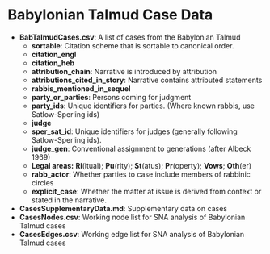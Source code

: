 # Babylonian Talmud Case Data
* **BabTalmudCases.csv**: A list of cases from the Babylonian Talmud    
    * **sortable**: Citation scheme that is sortable to canonical order.    	
    * **citation_engl**
    * **citation_heb**	
    * **attribution_chain**: Narrative is introduced by attribution	
    * **attributions_cited_in_story**: Narrative contains attributed statements
    * **rabbis_mentioned_in_sequel** 	
    * **party_or_parties**: Persons coming for judgment	
    * **party_ids**: Unique identifiers for parties. (Where known rabbis, use Satlow-Sperling ids)	
    * **judge**	
    * **sper_sat_id**: Unique identifiers for judges (generally following Satlow-Sperling ids).
    * **judge_gen**: Conventional assignment to generations (after Albeck 1969)	
    * **Legal areas:** **Ri**(itual); **Pu**(rity); **St**(atus); **Pr**(operty); **Vows**; **Oth**(er)	
    * **rabb_actor**: Whether parties to case include members of rabbinic circles
    * **explicit_case**: Whether the matter at issue is derived from context or stated in the narrative. 
* **CasesSupplementaryData.md**: Supplementary data on cases
* **CasesNodes.csv**: Working node list for SNA analysis of Babylonian Talmud cases
* **CasesEdges.csv**: Working edge list for SNA analysis of Babylonian Talmud cases
